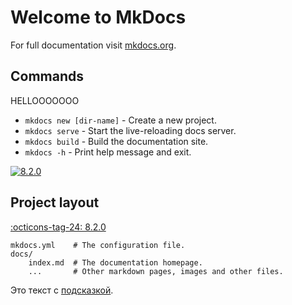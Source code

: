 # Welcome to MkDocs

For full documentation visit [mkdocs.org](https://www.mkdocs.org).

## Commands

HELLOOOOOOO

* `mkdocs new [dir-name]` - Create a new project.
* `mkdocs serve` - Start the live-reloading docs server.
* `mkdocs build` - Build the documentation site.
* `mkdocs -h` - Print help message and exit.

[![8.2.0](https://img.shields.io/badge/version-8.2.0-blue)](/changelog/#8.2.0)

## Project layout

<!-- md:version 8.2.0 -->
<!-- md:plugin [tags] – built-in -->
<!-- md:flag multiple -->

[:octicons-tag-24: 8.2.0](changelog/#8.2.0)

    mkdocs.yml    # The configuration file.
    docs/
        index.md  # The documentation homepage.
        ...       # Other markdown pages, images and other files.

Это текст с [подсказкой](# "Текст подсказки появляется здесь").